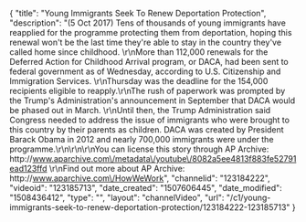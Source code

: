 {
    "title": "Young Immigrants Seek To Renew Deportation Protection",
    "description": "(5 Oct 2017) Tens of thousands of young immigrants have reapplied for the programme protecting them from deportation, hoping this renewal won't be the last time they're able to stay in the country they've called home since childhood. \r\nMore than 112,000 renewals for the Deferred Action for Childhood Arrival program, or DACA, had been sent to federal government as of Wednesday, according to U.S. Citizenship and Immigration Services. \r\nThursday was the deadline for the 154,000 recipients eligible to reapply.\r\nThe rush of paperwork was prompted by the Trump's Administration's announcement in September that DACA would be phased out in March. \r\nUntil then, the Trump Administration said Congress needed to address the issue of immigrants who were brought to this country by their parents as children. DACA was created by President Barack Obama in 2012 and nearly 700,000 immigrants were under the programme.\r\n\r\n\r\nYou can license this story through AP Archive: http:\/\/www.aparchive.com\/metadata\/youtube\/8082a5ee4813f883fe52791ead123ffd \r\nFind out more about AP Archive: http:\/\/www.aparchive.com\/HowWeWork",
    "channelid": "123184222",
    "videoid": "123185713",
    "date_created": "1507606445",
    "date_modified": "1508436412",
    "type": "",
    "layout": "channelVideo",
    "url": "\/c1\/young-immigrants-seek-to-renew-deportation-protection\/123184222-123185713"
}